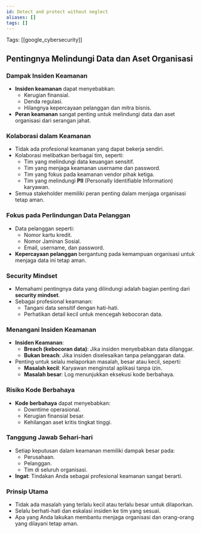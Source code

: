 ```yaml
---
id: Detect and protect without neglect
aliases: []
tags: []
---
```


Tags: [[google_cybersecurity]]

## Pentingnya Melindungi Data dan Aset Organisasi

### Dampak Insiden Keamanan

- **Insiden keamanan** dapat menyebabkan:
  - Kerugian finansial.
  - Denda regulasi.
  - Hilangnya kepercayaan pelanggan dan mitra bisnis.
- **Peran keamanan** sangat penting untuk melindungi data dan aset organisasi dari serangan jahat.

### Kolaborasi dalam Keamanan

- Tidak ada profesional keamanan yang dapat bekerja sendiri.
- Kolaborasi melibatkan berbagai tim, seperti:
  - Tim yang melindungi data keuangan sensitif.
  - Tim yang menjaga keamanan username dan password.
  - Tim yang fokus pada keamanan vendor pihak ketiga.
  - Tim yang melindungi **PII** (Personally Identifiable Information) karyawan.
- Semua stakeholder memiliki peran penting dalam menjaga organisasi tetap aman.

### Fokus pada Perlindungan Data Pelanggan

- Data pelanggan seperti:
  - Nomor kartu kredit.
  - Nomor Jaminan Sosial.
  - Email, username, dan password.
- **Kepercayaan pelanggan** bergantung pada kemampuan organisasi untuk menjaga data ini tetap aman.

### Security Mindset

- Memahami pentingnya data yang dilindungi adalah bagian penting dari **security mindset**.
- Sebagai profesional keamanan:
  - Tangani data sensitif dengan hati-hati.
  - Perhatikan detail kecil untuk mencegah kebocoran data.

### Menangani Insiden Keamanan

- **Insiden Keamanan**:
  - **Breach (kebocoran data)**: Jika insiden menyebabkan data dilanggar.
  - **Bukan breach**: Jika insiden diselesaikan tanpa pelanggaran data.
- Penting untuk selalu melaporkan masalah, besar atau kecil, seperti:
  - **Masalah kecil**: Karyawan menginstal aplikasi tanpa izin.
  - **Masalah besar**: Log menunjukkan eksekusi kode berbahaya.

### Risiko Kode Berbahaya

- **Kode berbahaya** dapat menyebabkan:
  - Downtime operasional.
  - Kerugian finansial besar.
  - Kehilangan aset kritis tingkat tinggi.

### Tanggung Jawab Sehari-hari

- Setiap keputusan dalam keamanan memiliki dampak besar pada:
  - Perusahaan.
  - Pelanggan.
  - Tim di seluruh organisasi.
- **Ingat**: Tindakan Anda sebagai profesional keamanan sangat berarti.

### Prinsip Utama

- Tidak ada masalah yang terlalu kecil atau terlalu besar untuk dilaporkan.
- Selalu berhati-hati dan eskalasi insiden ke tim yang sesuai.
- Apa yang Anda lakukan membantu menjaga organisasi dan orang-orang yang dilayani tetap aman.

